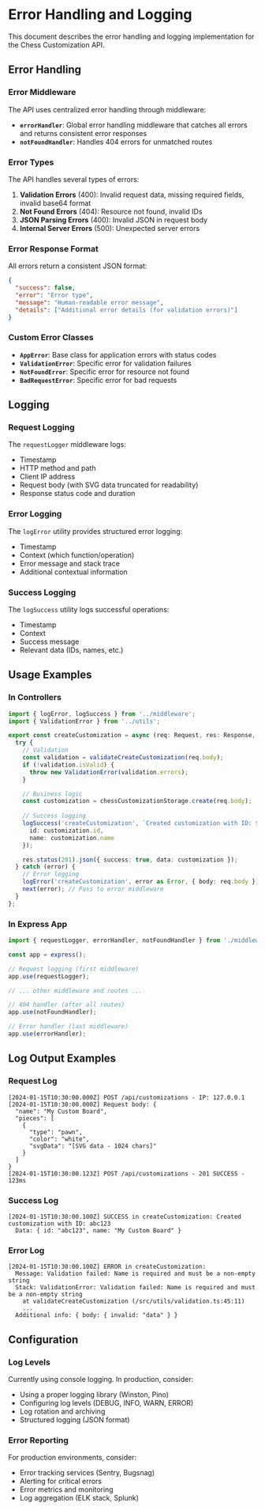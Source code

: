 # Error Handling and Logging

This document describes the error handling and logging implementation for the Chess Customization API.

## Error Handling

### Error Middleware

The API uses centralized error handling through middleware:

- **`errorHandler`**: Global error handling middleware that catches all errors and returns consistent error responses
- **`notFoundHandler`**: Handles 404 errors for unmatched routes

### Error Types

The API handles several types of errors:

1. **Validation Errors** (400): Invalid request data, missing required fields, invalid base64 format
2. **Not Found Errors** (404): Resource not found, invalid IDs
3. **JSON Parsing Errors** (400): Invalid JSON in request body
4. **Internal Server Errors** (500): Unexpected server errors

### Error Response Format

All errors return a consistent JSON format:

```json
{
  "success": false,
  "error": "Error type",
  "message": "Human-readable error message",
  "details": ["Additional error details (for validation errors)"]
}
```

### Custom Error Classes

- **`AppError`**: Base class for application errors with status codes
- **`ValidationError`**: Specific error for validation failures
- **`NotFoundError`**: Specific error for resource not found
- **`BadRequestError`**: Specific error for bad requests

## Logging

### Request Logging

The `requestLogger` middleware logs:

- Timestamp
- HTTP method and path
- Client IP address
- Request body (with SVG data truncated for readability)
- Response status code and duration

### Error Logging

The `logError` utility provides structured error logging:

- Timestamp
- Context (which function/operation)
- Error message and stack trace
- Additional contextual information

### Success Logging

The `logSuccess` utility logs successful operations:

- Timestamp
- Context
- Success message
- Relevant data (IDs, names, etc.)

## Usage Examples

### In Controllers

```typescript
import { logError, logSuccess } from '../middleware';
import { ValidationError } from '../utils';

export const createCustomization = async (req: Request, res: Response, next: NextFunction) => {
  try {
    // Validation
    const validation = validateCreateCustomization(req.body);
    if (!validation.isValid) {
      throw new ValidationError(validation.errors);
    }

    // Business logic
    const customization = chessCustomizationStorage.create(req.body);
    
    // Success logging
    logSuccess('createCustomization', `Created customization with ID: ${customization.id}`, {
      id: customization.id,
      name: customization.name
    });

    res.status(201).json({ success: true, data: customization });
  } catch (error) {
    // Error logging
    logError('createCustomization', error as Error, { body: req.body });
    next(error); // Pass to error middleware
  }
};
```

### In Express App

```typescript
import { requestLogger, errorHandler, notFoundHandler } from './middleware';

const app = express();

// Request logging (first middleware)
app.use(requestLogger);

// ... other middleware and routes ...

// 404 handler (after all routes)
app.use(notFoundHandler);

// Error handler (last middleware)
app.use(errorHandler);
```

## Log Output Examples

### Request Log
```
[2024-01-15T10:30:00.000Z] POST /api/customizations - IP: 127.0.0.1
[2024-01-15T10:30:00.000Z] Request body: {
  "name": "My Custom Board",
  "pieces": [
    {
      "type": "pawn",
      "color": "white",
      "svgData": "[SVG data - 1024 chars]"
    }
  ]
}
[2024-01-15T10:30:00.123Z] POST /api/customizations - 201 SUCCESS - 123ms
```

### Success Log
```
[2024-01-15T10:30:00.100Z] SUCCESS in createCustomization: Created customization with ID: abc123
  Data: { id: "abc123", name: "My Custom Board" }
```

### Error Log
```
[2024-01-15T10:30:00.100Z] ERROR in createCustomization:
  Message: Validation failed: Name is required and must be a non-empty string
  Stack: ValidationError: Validation failed: Name is required and must be a non-empty string
    at validateCreateCustomization (/src/utils/validation.ts:45:11)
    ...
  Additional info: { body: { invalid: "data" } }
```

## Configuration

### Log Levels

Currently using console logging. In production, consider:

- Using a proper logging library (Winston, Pino)
- Configuring log levels (DEBUG, INFO, WARN, ERROR)
- Log rotation and archiving
- Structured logging (JSON format)

### Error Reporting

For production environments, consider:

- Error tracking services (Sentry, Bugsnag)
- Alerting for critical errors
- Error metrics and monitoring
- Log aggregation (ELK stack, Splunk)